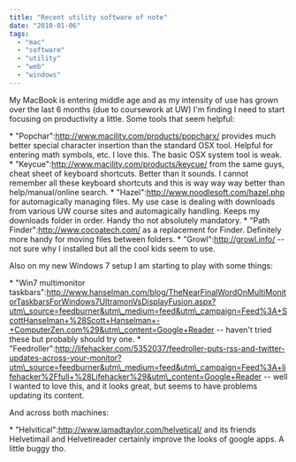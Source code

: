 ```yaml
---
title: "Recent utility software of note"
date: "2010-01-06"
tags: 
  - "mac"
  - "software"
  - "utility"
  - "web"
  - "windows"
---
```


My MacBook is entering middle age and as my intensity of use has grown over the last 6 months (due to coursework at UW) I'm finding I need to start focusing on productivity a little. Some tools that seem helpful:

\* "Popchar":http://www.macility.com/products/popcharx/ provides much better special character insertion than the standard OSX tool. Helpful for entering math symbols, etc. I love this. The basic OSX system tool is weak. \* "Keycue":http://www.macility.com/products/keycue/ from the same guys, cheat sheet of keyboard shortcuts. Better than it sounds. I cannot remember all these keyboard shortcuts and this is way way way better than help/manual/online search. \* "Hazel":http://www.noodlesoft.com/hazel.php for automagically managing files. My use case is dealing with downloads from various UW course sites and automagically handling. Keeps my downloads folder in order. Handy tho not absolutely mandatory. \* "Path Finder":http://www.cocoatech.com/ as a replacement for Finder. Definitely more handy for moving files between folders. \* "Growl":http://growl.info/ -- not sure why I installed but all the cool kids seem to use.

Also on my new Windows 7 setup I am starting to play with some things:

\* "Win7 multimonitor taskbars":http://www.hanselman.com/blog/TheNearFinalWordOnMultiMonitorTaskbarsForWindows7UltramonVsDisplayFusion.aspx?utm\_source=feedburner&utm\_medium=feed&utm\_campaign=Feed%3A+ScottHanselman+%28Scott+Hanselman+-+ComputerZen.com%29&utm\_content=Google+Reader -- haven't tried these but probably should try one. \* "Feedroller":http://lifehacker.com/5352037/feedroller-puts-rss-and-twitter-updates-across-your-monitor?utm\_source=feedburner&utm\_medium=feed&utm\_campaign=Feed%3A+lifehacker%2Ffull+%28Lifehacker%29&utm\_content=Google+Reader -- well I wanted to love this, and it looks great, but seems to have problems updating its content.

And across both machines:

\* "Helvitical":http://www.iamadtaylor.com/helvetical/ and its friends Helvetimail and Helvetireader certainly improve the looks of google apps. A little buggy tho.
